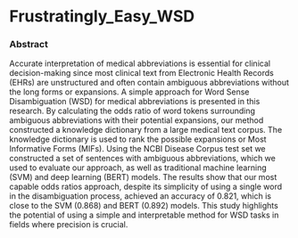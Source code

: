 # Frustratingly_Easy_WSD

### Abstract
Accurate interpretation of medical abbreviations is essential for clinical decision-making since most clinical text from Electronic Health Records (EHRs) are unstructured and often contain ambiguous abbreviations without the long forms or expansions. A simple approach for Word Sense Disambiguation (WSD) for medical abbreviations is presented in this research. By calculating the odds ratio of word tokens surrounding ambiguous abbreviations with their potential expansions, our method constructed a knowledge dictionary from a large medical text corpus. The knowledge dictionary is used to rank the possible expansions or Most Informative Forms (MIFs). Using the NCBI Disease Corpus test set we constructed a set of sentences with ambiguous abbreviations, which we used to evaluate our approach, as well as traditional machine learning (SVM) and deep learning (BERT) models. The results show that our most capable odds ratios approach, despite its simplicity of using a single word in the disambiguation process, achieved an accuracy of 0.821, which is close to the SVM (0.868) and BERT (0.892) models. This study highlights the potential of using a simple and interpretable method for WSD tasks in fields where precision is crucial.
